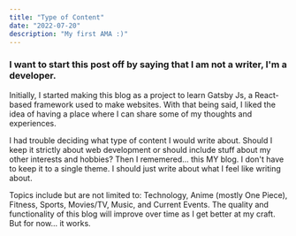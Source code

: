 ```yaml
---
title: "Type of Content"
date: "2022-07-20"
description: "My first AMA :)"
---
```


### I want to start this post off by saying that I am not a writer, I'm a developer.

Initially, I started making this blog as a project to learn Gatsby Js, a React-based framework used to make websites.
With that being said, I liked the idea of having a place where I can share some of my thoughts and experiences.

I had trouble deciding what type of content I would write about. Should I keep it strictly about web development or should include stuff about my other interests and hobbies?
Then I rememered... this MY blog. I don't have to keep it to a single theme. I should just write about what I feel like writing about.

Topics include but are not limited to: Technology, Anime (mostly One Piece), Fitness, Sports, Movies/TV, Music, and Current Events. 
The quality and functionality of this blog will improve over time as I get better at my craft. But for now... it works.

